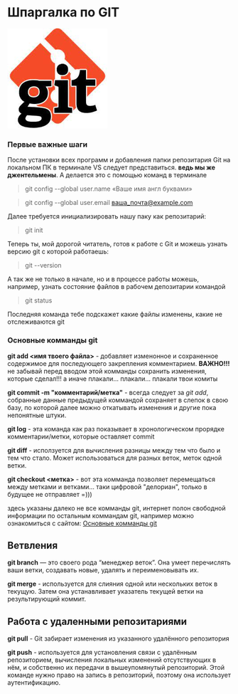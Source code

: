 # Шпаргалка по GIT

![logo git](git_img.jpeg)

### Первые важные шаги

После установки всех программ и добавления папки репозитария Git на локальном ПК в терминале VS следует представиться. **ведь мы же джентельмены**. А делается это с помощью команд в терминале
>git config --global user.name «Ваше имя англ буквами»

>git config --global user.email ваша_почта@example.com

Далее требуется инициализировать нашу паку как репозитарий:
>git init

Теперь ты, мой дорогой читатель, готов к работе с Git и можешь узнать версию git с которой работаешь:
> git --version

А так же не только в начале, но и в процессе работы можешь, например, узнать состояние файлов в рабочем депозитарии командой
> git status

Последняя команда тебе подскажет какие файлы изменены, какие не отслеживаются git

### Основные комманды git

**git add <имя твоего файла>** - добавляет изменонное и сохраненное содержимое для последующего закрепления комментарием. **ВАЖНО!!!** не забывай перед вводом этой комманды сохранить изменения, которые сделал!!! а иначе плакали... плакали... плакали твои комиты

**git commit -m  "комментарий/метка"** - всегда следует за *git add*, собранные данные предыдущей коммандой сохраняет в слепок в свою базу, по которой далее можно откатывать изменения и другие пока непонятные штуки.

**git log** - эта команда как раз показывает в хронологическом прорядке комментарии/метки, которые оставляет commit

**git diff** - исползуется для вычисления разницы между тем что было и тем что стало. Может использоваться для разных веток, меток одной ветки.

**git checkout <метка>** - вот эта комманда позволяет перемещаться между метками и ветками... таки цифровой "делориан", только в будущее не отправляет =)))

здесь указаны далеко не все комманды git, интернет полон свободной информации по остальным коммандам git, например можно ознакомиться с сайтом: [Основные комманды git](https://git-scm.com/book/ru/v2/%D0%9F%D1%80%D0%B8%D0%BB%D0%BE%D0%B6%D0%B5%D0%BD%D0%B8%D0%B5-C%3A-%D0%9A%D0%BE%D0%BC%D0%B0%D0%BD%D0%B4%D1%8B-Git-%D0%9E%D1%81%D0%BD%D0%BE%D0%B2%D0%BD%D1%8B%D0%B5-%D0%BA%D0%BE%D0%BC%D0%B0%D0%BD%D0%B4%D1%8B)

## Ветвления

**git branch** — это своего рода “менеджер веток”. Она умеет перечислять ваши ветки, создавать новые, удалять и переименовывать их.

**git merge** - используется для слияния одной или нескольких веток в текущую. Затем она устанавливает указатель текущей ветки на результирующий коммит.

## Работа с удаленными репозитариями

**git pull** - Git забирает изменения из указанного удалённого репозитория

**git push** - используется для установления связи с удалённым репозиторием, вычисления локальных изменений отсутствующих в нём, и собственно их передачи в вышеупомянутый репозиторий. Этой команде нужно право на запись в репозиторий, поэтому она использует аутентификацию.
